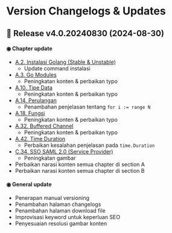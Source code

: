 # Version Changelogs & Updates

## 📝 Release v4.0.20240830 (2024-08-30)

#### ◉ Chapter update

- [A.2. Instalasi Golang (Stable & Unstable)](/2-instalasi-golang.html)
  - Update command instalasi
- [A.3. Go Modules](/A-setup-go-project-dengan-go-modules.html)
  - Peningkatan konten & perbaikan typo
- [A.10. Tipe Data](A-tipe-data.html)
  - Peningkatan konten & perbaikan typo
- [A.14. Perulangan](/A-perulangan.html)
  - Penambahan penjelasan tentang `for i := range N`
- [A.18. Fungsi](/A-fungsi.html)
  - Peningkatan konten & perbaikan typo
- [A.32. Buffered Channel](/A-buffered-channel.html)
  - Peningkatan konten & perbaikan typo
- [A.42. Time Duration](/A-time-duration.html)
  - Perbaikan kesalahan penjelasan pada `time.Duration`
- [C.34. SSO SAML 2.0 (Service Provider)](/C-golang-sso-saml-sp.html)
  - Peningkatan gambar
- Perbaikan narasi konten semua chapter di section A
- Perbaikan narasi konten semua chapter di section B

#### ◉ General update

- Penerapan manual versioning
- Penambahan halaman changelogs
- Penambahan halaman download file
- Improvisasi keyword untuk keperluan SEO
- Penyesuaian resolusi gambar konten

